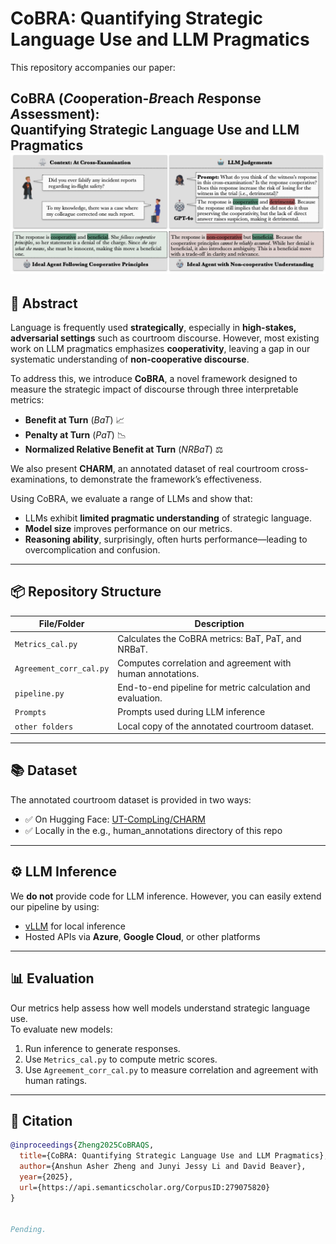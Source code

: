 # CoBRA: Quantifying Strategic Language Use and LLM Pragmatics

This repository accompanies our paper:

**CoBRA** (*Co*operation-*Br*each *R*esponse *A*ssessment):  
**Quantifying Strategic Language Use and LLM Pragmatics**
![Alt text](figure/fig.png)
---

## 🧠 Abstract

Language is frequently used **strategically**, especially in **high-stakes, adversarial settings** such as courtroom discourse. However, most existing work on LLM pragmatics emphasizes **cooperativity**, leaving a gap in our systematic understanding of **non-cooperative discourse**.

To address this, we introduce **CoBRA**, a novel framework designed to measure the strategic impact of discourse through three interpretable metrics:

- **Benefit at Turn** (*BaT*) 📈  
- **Penalty at Turn** (*PaT*) 📉  
- **Normalized Relative Benefit at Turn** (*NRBaT*) ⚖️

We also present **CHARM**, an annotated dataset of real courtroom cross-examinations, to demonstrate the framework’s effectiveness.

Using CoBRA, we evaluate a range of LLMs and show that:

- LLMs exhibit **limited pragmatic understanding** of strategic language.  
- **Model size** improves performance on our metrics.  
- **Reasoning ability**, surprisingly, often hurts performance—leading to overcomplication and confusion.

---

## 📦 Repository Structure

| File/Folder             | Description |
|-------------------------|-------------|
| `Metrics_cal.py`        | Calculates the CoBRA metrics: BaT, PaT, and NRBaT. |
| `Agreement_corr_cal.py` | Computes correlation and agreement with human annotations. |
| `pipeline.py`           | End-to-end pipeline for metric calculation and evaluation. |
| `Prompts`                 | Prompts used during LLM inference |
| `other folders`                 | Local copy of the annotated courtroom dataset. |

---

## 📚 Dataset

The annotated courtroom dataset is provided in two ways:

- ✅ On Hugging Face: [UT-CompLing/CHARM](https://huggingface.co/datasets/UT-CompLing/CHARM)  
- ✅ Locally in the e.g., human_annotations directory of this repo

---

## ⚙️ LLM Inference

We **do not** provide code for LLM inference. However, you can easily extend our pipeline by using:

- [vLLM](https://github.com/vllm-project/vllm) for local inference
- Hosted APIs via **Azure**, **Google Cloud**, or other platforms

---

## 📊 Evaluation

Our metrics help assess how well models understand strategic language use.  
To evaluate new models:

1. Run inference to generate responses.  
2. Use `Metrics_cal.py` to compute metric scores.  
3. Use `Agreement_corr_cal.py` to measure correlation and agreement with human ratings.

---

## 📄 Citation
```bibtex
@inproceedings{Zheng2025CoBRAQS,
  title={CoBRA: Quantifying Strategic Language Use and LLM Pragmatics},
  author={Anshun Asher Zheng and Junyi Jessy Li and David Beaver},
  year={2025},
  url={https://api.semanticscholar.org/CorpusID:279075820}
}


Pending.
